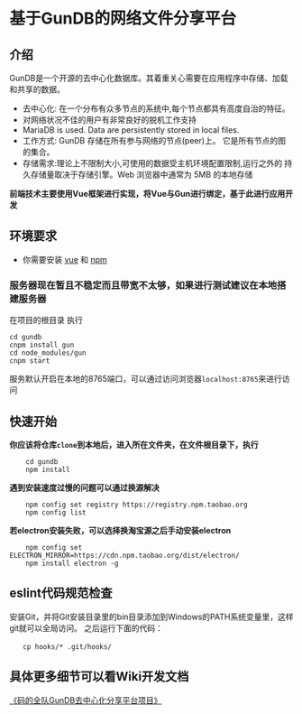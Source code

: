 ﻿# 基于GunDB的网络文件分享平台


## 介绍

 GunDB是一个开源的去中心化数据库。其着重关心需要在应用程序中存储、加载和共享的数据。

- 去中心化: 在一个分布有众多节点的系统中,每个节点都具有高度自治的特征。
- 对网络状况不佳的用户有非常良好的脱机工作支持
- MariaDB is used. Data are persistently stored in local files.
- 工作方式: GunDB 存储在所有参与网络的节点(peer)上。 它是所有节点的图的集合。
- 存储需求:理论上不限制大小,可使用的数据受主机环境配置限制,运行之外的
  持久存储量取决于存储引擎。Web 浏览器中通常为 5MB 的本地存储

**前端技术主要使用Vue框架进行实现，将Vue与Gun进行绑定，基于此进行应用开发**

## 环境要求
- 你需要安装 [vue](https://cn.vuejs.org/) 和 [npm](https://www.npmjs.com/)

### 服务器现在暂且不稳定而且带宽不太够，如果进行测试建议在本地搭建服务器

在项目的根目录
执行
```
cd gundb
cnpm install gun
cd node_modules/gun
cnpm start
```
服务默认开启在本地的8765端口，可以通过访问浏览器`localhost:8765`来进行访问


## 快速开始

**你应该将仓库`clone`到本地后，进入所在文件夹，在文件根目录下，执行**



``` shell
    cd gundb
    npm install  
```


**遇到安装速度过慢的问题可以通过换源解决**
``` shell
    npm config set registry https://registry.npm.taobao.org
    npm config list
```

**若electron安装失败，可以选择换淘宝源之后手动安装electron**
``` shell
    npm config set ELECTRON_MIRROR=https://cdn.npm.taobao.org/dist/electron/
    npm install electron -g
```


## eslint代码规范检查
安装Git，并将Git安装目录里的bin目录添加到Windows的PATH系统变量里，这样git就可以全局访问。
之后运行下面的代码：
``` shell
　　cp hooks/* .git/hooks/
```
## 具体更多细节可以看Wiki开发文档
 [《码的全队GunDB去中心化分享平台项目》](https://www.yuque.com/books/share/fd666b8b-570d-499e-bcfa-2c7eede5cff0?#)
